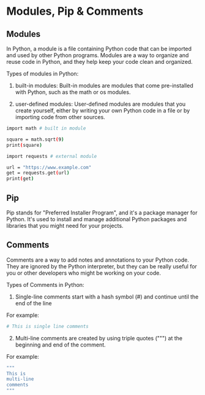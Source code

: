 
# Modules, Pip & Comments

## Modules
In Python, a module is a file containing Python code that can be imported and used by other Python programs. Modules are a way to organize and reuse code in Python, and they help keep your code clean and organized.

Types of modules in Python:

1. built-in modules: Built-in modules are modules that come pre-installed     with Python, such as the math or os modules.

2. user-defined modules: User-defined modules are modules that you create yourself, either by writing your own Python code in a file or by importing code from other sources.

```bash
import math # built in module

square = math.sqrt(9)
print(square)

```

```bash
import requests # external module

url = "https://www.example.com"
get = requests.get(url)
print(get)

```

## Pip

Pip stands for "Preferred Installer Program", and it's a package manager for Python. It's used to install and manage additional Python packages and libraries that you might need for your projects.

## Comments

Comments are a way to add notes and annotations to your Python code. They are ignored by the Python interpreter, but they can be really useful for you or other developers who might be working on your code.

Types of Comments in Python:

1. Single-line comments start with a hash symbol (#) and continue until the end of the line

For example:
```bash
# This is single line comments
```

2. Multi-line comments are created by using triple quotes (""") at the beginning and end of the comment.

For example:
```bash
"""
This is
multi-line
comments
"""
```